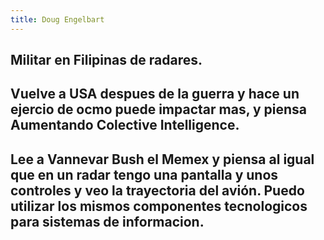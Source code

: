 ```yaml
---
title: Doug Engelbart
---
```


## Militar en Filipinas de radares.

## Vuelve a USA despues de la guerra y hace un ejercio de ocmo puede impactar mas, y piensa Aumentando Colective Intelligence.
## Lee a Vannevar Bush el Memex y piensa al igual que en un radar tengo una pantalla y unos controles y veo la trayectoria del avión. Puedo utilizar los mismos componentes tecnologicos para sistemas de informacion.
##
